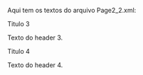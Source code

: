 ﻿Aqui tem os textos do arquivo Page2_2.xml:

<header-set name="title3" heading="1">Titulo 3</header-set>

Texto do header 3.

<header-set name="title4" heading="1">Titulo 4</header-set>

Texto do header 4.
